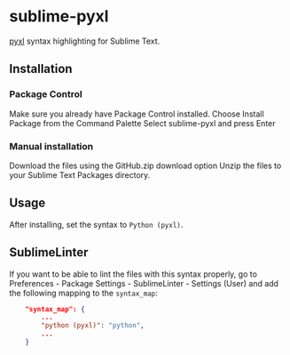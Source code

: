 sublime-pyxl
============

[pyxl](https://github.com/dropbox/pyxl) syntax highlighting for Sublime Text.

## Installation

### Package Control

Make sure you already have Package Control installed. Choose Install Package
from the Command Palette Select sublime-pyxl and press Enter

### Manual installation

Download the files using the GitHub.zip download option Unzip the files to your
Sublime Text Packages directory.

## Usage

After installing, set the syntax to `Python (pyxl)`.

## SublimeLinter

If you want to be able to lint the files with this syntax properly, go to
Preferences - Package Settings - SublimeLinter - Settings (User) and add the
following mapping to the `syntax_map`:

```json
    "syntax_map": {
        ...
        "python (pyxl)": "python",
        ...
    }
```